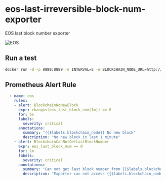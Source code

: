 # eos-last-irreversible-block-num-exporter
EOS last block number exporter

![EOS](https://seeklogo.com/images/E/eos-logo-ECF31E0936-seeklogo.com.png)

## Run a test
```bash
docker run -d -p 8889:8889 -e INTERVAL=5 -e BLOCKCHAIN_NODE_URL=http://your-blockchain-node:8888 tinhgin/eos-last-irreversible-block-num-exporter
```

## Prometheus Alert Rule
```yaml
  - name: eos
    rules:
    - alert: BlockchainNoNewBlock
      expr: changes(eos_last_block_num[1m]) == 0
      for: 5s
      labels:
        severity: critical
      annotations:
        summary: "{{$labels.blockchain_node}} No new block"
        description: "No new block in last 1 minute"
    - alert: BlockchainCanNotGetLastBlockNumber
      expr: eos_last_block_num == 0
      for: 1m
      labels:
        severity: critical
      annotations:
        summary: "Can not get last block number from {{$labels.blockchain_node}}"
        description: "Exporter can not access {{$labels.blockchain_node}}"
```